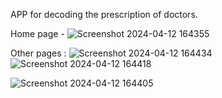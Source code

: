 APP for decoding the prescription of doctors.

Home page - 
![Screenshot 2024-04-12 164355](https://github.com/JyothiKumar03/prescription_AI_client/assets/88045362/ce0d6838-252c-48b6-8094-9ce97c3d83b1)

Other pages : 
![Screenshot 2024-04-12 164434](https://github.com/JyothiKumar03/prescription_AI_client/assets/88045362/f1eb3fcf-d1eb-46be-ad06-c7e70e11e103)
![Screenshot 2024-04-12 164418](https://github.com/JyothiKumar03/prescription_AI_client/assets/88045362/276650d9-8e0e-4c66-8849-425667dbed9b)

![Screenshot 2024-04-12 164405](https://github.com/JyothiKumar03/prescription_AI_client/assets/88045362/f225b13e-faa6-4161-a842-0549bcaa7cf0)

